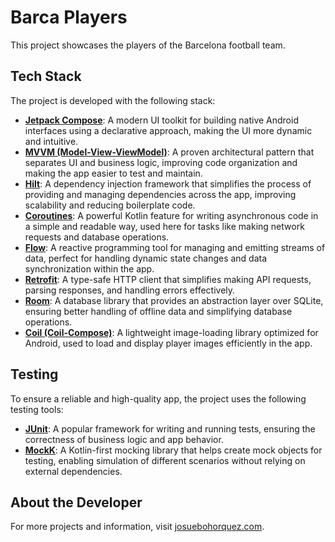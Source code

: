 # Barca Players

This project showcases the players of the Barcelona football team. 

## Tech Stack

The project is developed with the following stack:

- **[Jetpack Compose](https://developer.android.com/jetpack/compose)**: A modern UI toolkit for building native Android interfaces using a declarative approach, making the UI more dynamic and intuitive.
- **[MVVM (Model-View-ViewModel)](https://developer.android.com/jetpack/guide)**: A proven architectural pattern that separates UI and business logic, improving code organization and making the app easier to test and maintain.
- **[Hilt](https://developer.android.com/training/dependency-injection/hilt-android)**: A dependency injection framework that simplifies the process of providing and managing dependencies across the app, improving scalability and reducing boilerplate code.
- **[Coroutines](https://kotlinlang.org/docs/coroutines-overview.html)**: A powerful Kotlin feature for writing asynchronous code in a simple and readable way, used here for tasks like making network requests and database operations.
- **[Flow](https://developer.android.com/kotlin/flow)**: A reactive programming tool for managing and emitting streams of data, perfect for handling dynamic state changes and data synchronization within the app.
- **[Retrofit](https://square.github.io/retrofit/)**: A type-safe HTTP client that simplifies making API requests, parsing responses, and handling errors effectively.
- **[Room](https://developer.android.com/training/data-storage/room)**: A database library that provides an abstraction layer over SQLite, ensuring better handling of offline data and simplifying database operations.
- **[Coil (Coil-Compose)](https://coil-kt.github.io/coil/)**: A lightweight image-loading library optimized for Android, used to load and display player images efficiently in the app.

## Testing

To ensure a reliable and high-quality app, the project uses the following testing tools:

- **[JUnit](https://junit.org/)**: A popular framework for writing and running tests, ensuring the correctness of business logic and app behavior.
- **[MockK](https://mockk.io/)**: A Kotlin-first mocking library that helps create mock objects for testing, enabling simulation of different scenarios without relying on external dependencies.

## About the Developer

For more projects and information, visit [josuebohorquez.com](https://josuebohorquez.com).